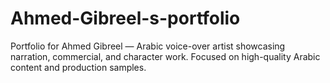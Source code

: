# Ahmed-Gibreel-s-portfolio
Portfolio for Ahmed Gibreel — Arabic voice-over artist showcasing narration, commercial, and character work. Focused on high-quality Arabic content and production samples.
